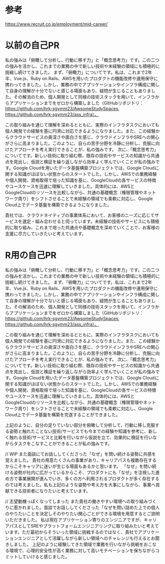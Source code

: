 # 参考
https://www.recruit.co.jp/employment/mid-career/

# 以前の自己PR

私の強みは「俯瞰して分析し、行動に移す力」と「概念思考力」です。この二つの強みを活かし、これまでの業務の中で新しい技術や未経験の領域にも積極的に挑戦し続けてきました。
まず、「俯瞰力」についてです。私は、これまで2年半、Vue.js、Ruby on Rails、AWSを用いたプロダクトの機能改修や運用保守に携わってきました。しかし、業務の中でアプリケーションやインフラ構成に関して自身の理解が十分でないと感じる場面もあり、疑問が生じることもありました。その解消のため、個人開発として同様の技術スタックを用いて、インフラからアプリケーションまでをゼロから構築しました（GitHubリポジトリ：https://github.com/hrk-sgymm23/AwsomeStudySpaces, https://github.com/hrk-sgymm23/ass_infra）。


この取り組みを通じて理解を深めるとともに、実際のインフラタスクにおいても個人開発での経験を基に円滑に対応できるようになりました。また、この経験からクラウドサービスの奥深さや面白さを感じ、クラウドインフラやSREへの関心がさらに高まりました。このように、自らの苦手分野を冷静に分析し、克服に向けたアプローチを考え実行できることが、私の強みです。
次に、「概念思考力」についてです。新しい技術に取り組む際、既存の技術やサービスの知識から共通点を見出し、仮説と検証を繰り返しながら効率よく学んでいくことが私の強みです。Google Cloudを用いたデータ基盤構築プロジェクトでは、Google Cloudに関する知識がほぼない状態からのスタートでした。しかし、AWSでの業務経験や個人開発、資格取得で培った知識を基に、GoogleCloudの各サービスの特徴やユースケースを迅速に理解していきました。具体的には、AWSとGoogleCloudのリソースを比較しながら、共通の基礎概念（権限管理やネットワーク周り）をシフトさせることで未経験の領域でも柔軟に対応し、Google Cloud上でデータ基盤を構築できるようになりました。


貴社では、クラウドネイティブの事業体系において、お客様のニーズに応じてサービスを選定・組み合わせると伺っています。未経験の技術やサービスにも積極的に取り組み、これまで培った共通点や基礎概念を深めていくことで、お客様の支援に尽力していきたいと考えています。


# R用の自己PR

私の強みは「俯瞰して分析し、行動に移す力」と「概念思考力」です。この二つの強みを活かし、これまでの業務の中で新しい技術や未経験の領域にも積極的に挑戦し続けてきました。
まず、「俯瞰力」についてです。私は、これまで2年半、Vue.js、Ruby on Rails、AWSを用いたプロダクトの機能改修や運用保守に携わってきました。しかし、業務の中でアプリケーションやインフラ構成に関して自身の理解が十分でないと感じる場面もあり、疑問が生じることもありました。その解消のため、個人開発として同様の技術スタックを用いて、インフラからアプリケーションまでをゼロから構築しました（GitHubリポジトリ：https://github.com/hrk-sgymm23/AwsomeStudySpaces, https://github.com/hrk-sgymm23/ass_infra）。


この取り組みを通じて理解を深めるとともに、実際のインフラタスクにおいても個人開発での経験を基に円滑に対応できるようになりました。また、この経験からクラウドサービスの奥深さや面白さを感じ、クラウドインフラやSREへの関心がさらに高まりました。このように、自らの苦手分野を冷静に分析し、克服に向けたアプローチを考え実行できることが、私の強みです。
次に、「概念思考力」についてです。新しい技術に取り組む際、既存の技術やサービスの知識から共通点を見出し、仮説と検証を繰り返しながら効率よく学んでいくことが私の強みです。Google Cloudを用いたデータ基盤構築プロジェクトでは、Google Cloudに関する知識がほぼない状態からのスタートでした。しかし、AWSでの業務経験や個人開発、資格取得で培った知識を基に、GoogleCloudの各サービスの特徴やユースケースを迅速に理解していきました。具体的には、AWSとGoogleCloudのリソースを比較しながら、共通の基礎概念（権限管理やネットワーク周り）をシフトさせることで未経験の領域でも柔軟に対応し、Google Cloud上でデータ基盤を構築を完遂することができました。


上記のように、自分の足りていない部分を俯瞰して分析して、行動に移し克服する姿勢と触れたことない技術/サービスでも今までの経験や知識を参考に、新しく触れる技術/サービスと比較を行いながら仮説を立て、効果的に検証を行いながらタスクをこなすことができることが私の強みです。

// WIP
また面談にてお話ししてくださった「なぜ」を問い続ける姿勢に共感を覚えました。
貴社の用意たくさんの事業があり、キャリアパスも複数存在するからこそキャリアに迷いが生じる場面もあるかと思います。
「なぜ」を問い続ける姿勢が社内に広がっているからこそ、プロダクトにも「なぜ」を注視した進め方で事業展開が進んでいき、多くの方へ利用されるプロダクトが多く存在するのでは考えました。私も上記のような姿勢や考え方を大事にしながら、事業へ貢献できる技術者になりたいと考えています。

// 志望動機っぽくなってしまった
また貴社の働きやすい環境への取り組みづくりに惹かれました。面談でお話ししてくださった「なぜを問い詰めた上での個人のやりたいことを決定しそのやりたい関心ごとができる環境を用意するとご説明いただきました。
私は現在アプリケーション寄りのエンジニアですが、キャリアパスとしてSREやプラットフォームエンジニアリングに取り組みたいと考えています。ただ最初からそういった領域に挑戦するのではなく、貴社でアプリケーションエンジニアとして活躍しながら新しい領域へのチャレンジも行えるとお聞きしました。
上記のように経験してきた領域で業務を行いながら挑戦をおこなる環境で、心理的安全性が高く業務に対して高いモチベーションを保ちながらコミットしていけると感じました。

